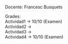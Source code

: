 Docente: Francesc Busquets  

Grades:  
Actividad1 -> 10/10 (Examen)  
Actividad2 ->  
Actividad3 ->  
Actividad4 -> 10/10 (Examen)
